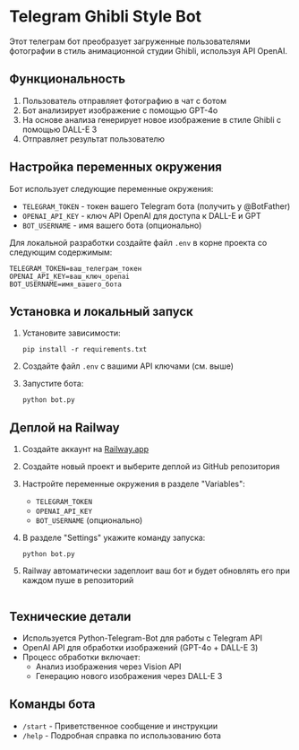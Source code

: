 # Telegram Ghibli Style Bot

Этот телеграм бот преобразует загруженные пользователями фотографии в стиль анимационной студии Ghibli, используя API OpenAI.

## Функциональность

1. Пользователь отправляет фотографию в чат с ботом
2. Бот анализирует изображение с помощью GPT-4o
3. На основе анализа генерирует новое изображение в стиле Ghibli с помощью DALL-E 3
4. Отправляет результат пользователю

## Настройка переменных окружения

Бот использует следующие переменные окружения:

- `TELEGRAM_TOKEN` - токен вашего Telegram бота (получить у @BotFather)
- `OPENAI_API_KEY` - ключ API OpenAI для доступа к DALL-E и GPT
- `BOT_USERNAME` - имя вашего бота (опционально)

Для локальной разработки создайте файл `.env` в корне проекта со следующим содержимым:

```
TELEGRAM_TOKEN=ваш_телеграм_токен
OPENAI_API_KEY=ваш_ключ_openai
BOT_USERNAME=имя_вашего_бота
```

## Установка и локальный запуск

1. Установите зависимости:
   ```
   pip install -r requirements.txt
   ```

2. Создайте файл `.env` с вашими API ключами (см. выше)

3. Запустите бота:
   ```
   python bot.py
   ```

## Деплой на Railway

1. Создайте аккаунт на [Railway.app](https://railway.app)

2. Создайте новый проект и выберите деплой из GitHub репозитория

3. Настройте переменные окружения в разделе "Variables":
   - `TELEGRAM_TOKEN`
   - `OPENAI_API_KEY`
   - `BOT_USERNAME` (опционально)

4. В разделе "Settings" укажите команду запуска:
   ```
   python bot.py
   ```

5. Railway автоматически задеплоит ваш бот и будет обновлять его при каждом пуше в репозиторий
   ```

## Технические детали

- Используется Python-Telegram-Bot для работы с Telegram API
- OpenAI API для обработки изображений (GPT-4o + DALL-E 3)
- Процесс обработки включает:
  - Анализ изображения через Vision API
  - Генерацию нового изображения через DALL-E 3
  
## Команды бота

- `/start` - Приветственное сообщение и инструкции
- `/help` - Подробная справка по использованию бота

